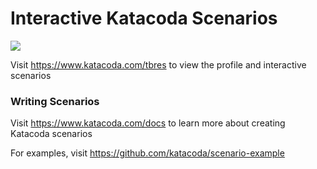 # Interactive Katacoda Scenarios

[![](http://shields.katacoda.com/katacoda/tbres/count.svg)](https://www.katacoda.com/tbres "Get your profile on Katacoda.com")

Visit https://www.katacoda.com/tbres to view the profile and interactive scenarios

### Writing Scenarios
Visit https://www.katacoda.com/docs to learn more about creating Katacoda scenarios

For examples, visit https://github.com/katacoda/scenario-example
